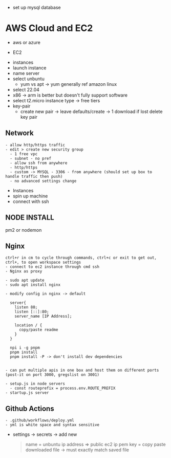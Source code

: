 - set up mysql database

# AWS Cloud and EC2

 - aws or azure

 - EC2
  
<!-- NOTE openvpn.net -->

 - instances
  - launch instance
  - name server
  - select unbuntu 
    - yum vs apt -> yum generally ref amazon linux
  - select 22.04
  - x86 -> arm is better but doesn't fully support software
  - select t2.micro instance type -> free tiers
  - key-pair
    - create new pair -> leave defaults/create -> 1 download if lost delete key pair
  
  ## Network
    - allow http/https traffic
    - edit > create new security group
      - 1 free vpc
      - subnet - no pref
      - allow ssh from anywhere
      - http/https
      - custom -> MYSQL - 3306 - from anywhere (should set up box to handle traffic then push)
      - no advanced settings change
  
  - Instances
   - spin up machine
   - connect with ssh

  ## NODE INSTALL
   pm2 or nodemon
   

  ## Nginx
    ctrl+r in cm to cycle through commands, ctrl+c or exit to get out, ctrl+, to open workspace settings
    - connect to ec2 instance through cmd ssh
    - Nginx as proxy

    - sudo apt update
    - sudo apt install nginx

    - modify config in nginx -> default

      server{
        listen 80;
        listen [::]:80;
        server_name [IP Address];

        location / {
          copy/paste readme
        }
      }

      npi i -g pnpm
      pnpm install
      pnpm install -P -> don't install dev dependencies
    

    - can put multiple apis in one box and host them on different ports (post-it on port 3000, gregslist on 3001)

    - setup.js in node servers
      - const routeprefix = process.env.ROUTE_PREFIX
    - startup.js server

  ## Github Actions
    - .github/workflows/deploy.yml
    - yml is white space and syntax sensitive


  - settings -> secrets -> add new
    > name = unbuntu
    > ip address => public ec2 ip
    > pem key = copy paste downloaded file -> must exactly match saved file

<!-- NOTE 502 bad gateway means nginx sent traffic to localhost but got no response-->


<!-- NOTE theme forest for landing page inspiration-->